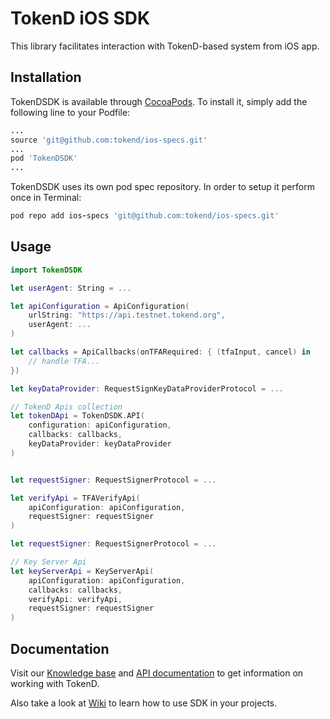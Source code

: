 # TokenD iOS SDK

This library facilitates interaction with TokenD-based system from iOS app.

## Installation

TokenDSDK is available through [CocoaPods](http://cocoapods.org). To install
it, simply add the following line to your Podfile:

```ruby
...
source 'git@github.com:tokend/ios-specs.git'
...
pod 'TokenDSDK'
...
```

TokenDSDK uses its own pod spec repository. In order to setup it perform once in Terminal:

```ruby
pod repo add ios-specs 'git@github.com:tokend/ios-specs.git'
```

## Usage
```swift
import TokenDSDK

let userAgent: String = ...

let apiConfiguration = ApiConfiguration(
    urlString: "https://api.testnet.tokend.org",
    userAgent: ...
)

let callbacks = ApiCallbacks(onTFARequired: { (tfaInput, cancel) in 
    // handle TFA...
})

let keyDataProvider: RequestSignKeyDataProviderProtocol = ...

// TokenD Apis collection
let tokenDApi = TokenDSDK.API(
    configuration: apiConfiguration,
    callbacks: callbacks,
    keyDataProvider: keyDataProvider
)


let requestSigner: RequestSignerProtocol = ...

let verifyApi = TFAVerifyApi(
    apiConfiguration: apiConfiguration,
    requestSigner: requestSigner
)

let requestSigner: RequestSignerProtocol = ...

// Key Server Api
let keyServerApi = KeyServerApi(
    apiConfiguration: apiConfiguration,
    callbacks: callbacks,
    verifyApi: verifyApi,
    requestSigner: requestSigner
)
```

## Documentation
Visit our [Knowledge base](https://tokend.gitbook.io/knowledge-base/) and [API documentation](https://tokend.gitlab.io/docs) to get information on working with TokenD.

Also take a look at [Wiki](https://github.com/tokend/ios-sdk/wiki) to learn how to use SDK in your projects.
